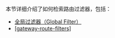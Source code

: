 本节详细介绍了如何检索路由过滤器，包括：

+ [全局过滤器（Global Filter）](https://springdoc.cn/spring-cloud-gateway/#gateway-global-filters)
+ [[gateway-route-filters]](https://springdoc.cn/spring-cloud-gateway/#gateway-route-filters)

  


